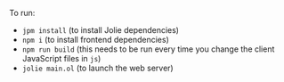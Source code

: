 To run:
- `jpm install` (to install Jolie dependencies)
- `npm i` (to install frontend dependencies)
- `npm run build` (this needs to be run every time you change the client JavaScript files in `js`)
- `jolie main.ol` (to launch the web server)